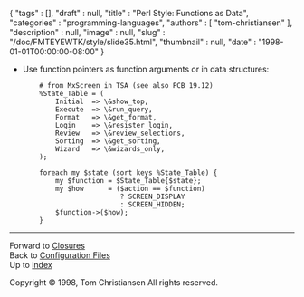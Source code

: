 {
   "tags" : [],
   "draft" : null,
   "title" : "Perl Style: Functions as Data",
   "categories" : "programming-languages",
   "authors" : [
      "tom-christiansen"
   ],
   "description" : null,
   "image" : null,
   "slug" : "/doc/FMTEYEWTK/style/slide35.html",
   "thumbnail" : null,
   "date" : "1998-01-01T00:00:00-08:00"
}


-   Use function pointers as function arguments or in data structures:

            # from MxScreen in TSA (see also PCB 19.12)
            %State_Table = (
                Initial  => \&show_top,
                Execute  => \&run_query,
                Format   => \&get_format,
                Login    => \&resister_login,
                Review   => \&review_selections,
                Sorting  => \&get_sorting,
                Wizard   => \&wizards_only,
            );

            foreach my $state (sort keys %State_Table) {
                my $function = $State_Table{$state};
                my $how      = ($action == $function)
                                ? SCREEN_DISPLAY
                                : SCREEN_HIDDEN;
                $function->($how);
            }

------------------------------------------------------------------------

Forward to [Closures](/doc/FMTEYEWTK/style/slide36.html)
\
Back to [Configuration Files](/doc/FMTEYEWTK/style/slide34.html)
\
Up to [index](/doc/FMTEYEWTK/style/slide-index.html)

Copyright © 1998, Tom Christiansen
All rights reserved.
